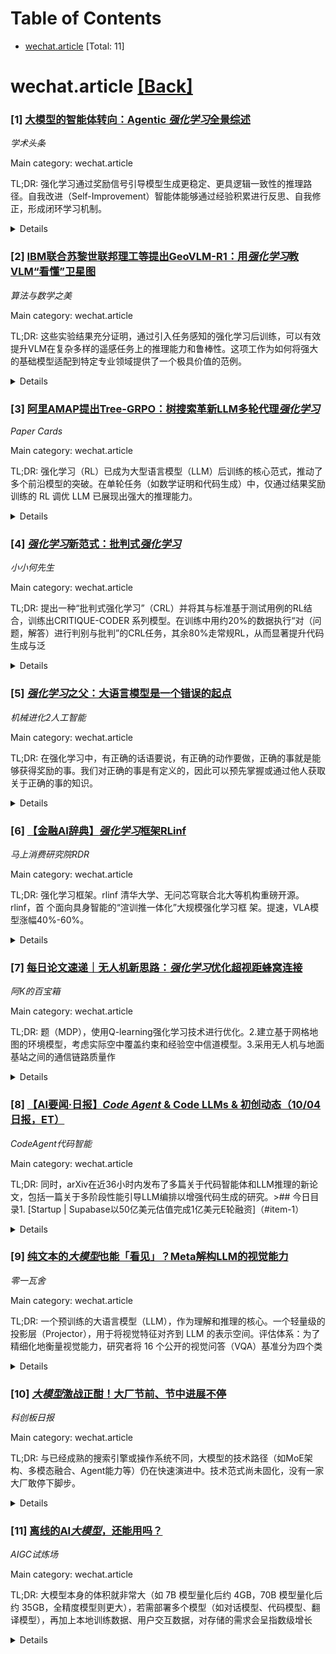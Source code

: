 <div id=toc></div>

# Table of Contents

- [wechat.article](#wechat.article) [Total: 11]


<div id='wechat.article'></div>

# wechat.article [[Back]](#toc)

### [1] [大模型的智能体转向：Agentic <em class="highlight">强化学习</em>全景综述](http://mp.weixin.qq.com/s?__biz=Mzg4MDE3OTA5NA==&mid=2247599436&idx=1&sn=dee002d10207436bb328960c0874d7b3&chksm=ce53b3557e08f0a7f353ee3c30f6a1a07860584301ca01b3d2a5d44295f59f2ee9259be97f27#rd)
*学术头条*

Main category: wechat.article

TL;DR: 强化学习通过奖励信号引导模型生成更稳定、更具逻辑一致性的推理路径。自我改进（Self-Improvement）智能体能够通过经验积累进行反思、自我修正，形成闭环学习机制。


<details>
  <summary>Details</summary>
Motivation: 微信公众号文章，分享AI相关技术内容

Method: 基于实际应用经验的技术分享

Result: 提供实用的AI技术见解和案例分析

Conclusion: 适合了解AI技术在实际场景中的应用

Abstract: 强化学习通过奖励信号引导模型生成更稳定、更具逻辑一致性的推理路径。自我改进（Self-Improvement）智能体能够通过经验积累进行反思、自我修正，形成闭环学习机制。

</details>


### [2] [IBM联合苏黎世联邦理工等提出GeoVLM-R1：用<em class="highlight">强化学习</em>教VLM“看懂”卫星图](http://mp.weixin.qq.com/s?__biz=MzA5ODUxOTA5Mg==&mid=2652605933&idx=3&sn=04b3ee967cf9a959bf12453e7cf66e98&chksm=8a3caa0297883b5e1276a54bab01858ee0b161715f7e986b4d3457a0030e8b9b88acd035687c#rd)
*算法与数学之美*

Main category: wechat.article

TL;DR: 这些实验结果充分证明，通过引入任务感知的强化学习后训练，可以有效提升VLM在复杂多样的遥感任务上的推理能力和鲁棒性。这项工作为如何将强大的基础模型适配到特定专业领域提供了一个极具价值的范例。


<details>
  <summary>Details</summary>
Motivation: 微信公众号文章，分享AI相关技术内容

Method: 基于实际应用经验的技术分享

Result: 提供实用的AI技术见解和案例分析

Conclusion: 适合了解AI技术在实际场景中的应用

Abstract: 这些实验结果充分证明，通过引入任务感知的强化学习后训练，可以有效提升VLM在复杂多样的遥感任务上的推理能力和鲁棒性。这项工作为如何将强大的基础模型适配到特定专业领域提供了一个极具价值的范例。

</details>


### [3] [阿里AMAP提出Tree-GRPO：树搜索革新LLM多轮代理<em class="highlight">强化学习</em>](http://mp.weixin.qq.com/s?__biz=MzYyNTQ0Nzg0OA==&mid=2247484600&idx=1&sn=138b9af09e34958bcdeb3ad8855e2f27&chksm=f159cf33597264c0f4f759de77395b82b72e76cd5d5e8e5351687e99f7b5924a531ff2d83211#rd)
*Paper Cards*

Main category: wechat.article

TL;DR: 强化学习（RL）已成为大型语言模型（LLM）后训练的核心范式，推动了多个前沿模型的突破。在单轮任务（如数学证明和代码生成）中，仅通过结果奖励训练的 RL 调优 LLM 已展现出强大的推理能力。


<details>
  <summary>Details</summary>
Motivation: 微信公众号文章，分享AI相关技术内容

Method: 基于实际应用经验的技术分享

Result: 提供实用的AI技术见解和案例分析

Conclusion: 适合了解AI技术在实际场景中的应用

Abstract: 强化学习（RL）已成为大型语言模型（LLM）后训练的核心范式，推动了多个前沿模型的突破。在单轮任务（如数学证明和代码生成）中，仅通过结果奖励训练的 RL 调优 LLM 已展现出强大的推理能力。

</details>


### [4] [<em class="highlight">强化学习</em>新范式：批判式<em class="highlight">强化学习</em>](http://mp.weixin.qq.com/s?__biz=Mzg5NzExODk0MQ==&mid=2247488992&idx=1&sn=3c143c924f0059c6d1e11bd25ecc63e8&chksm=c1cb05ed899aa70b72197721be8cbb4d5510f1fcd3f0b5cf20c34e0cfa0d2ac6cce41de3c4fb#rd)
*小小何先生*

Main category: wechat.article

TL;DR: 提出一种“批判式强化学习”（CRL）并将其与标准基于测试用例的RL结合，训练出CRITIQUE-CODER 系列模型。在训练中用约20%的数据执行“对（问题，解答）进行判别与批判”的CRL任务，其余80%走常规RL，从而显著提升代码生成与泛


<details>
  <summary>Details</summary>
Motivation: 微信公众号文章，分享AI相关技术内容

Method: 基于实际应用经验的技术分享

Result: 提供实用的AI技术见解和案例分析

Conclusion: 适合了解AI技术在实际场景中的应用

Abstract: 提出一种“批判式强化学习”（CRL）并将其与标准基于测试用例的RL结合，训练出CRITIQUE-CODER 系列模型。在训练中用约20%的数据执行“对（问题，解答）进行判别与批判”的CRL任务，其余80%走常规RL，从而显著提升代码生成与泛

</details>


### [5] [<em class="highlight">强化学习</em>之父：大语言模型是一个错误的起点](http://mp.weixin.qq.com/s?__biz=MzIwMTg4OTgxMQ==&mid=2247531990&idx=2&sn=1267dd7545df529068078e197962831b&chksm=97fc7512dae04dbc228edfa640acf646fc920e00a2c96c875ac7d871e81bc8641488a437fcc7#rd)
*机械进化2人工智能*

Main category: wechat.article

TL;DR: 在强化学习中，有正确的话语要说，有正确的动作要做，正确的事就是能够获得奖励的事。我们对正确的事是有定义的，因此可以预先掌握或通过他人获取关于正确的事的知识。


<details>
  <summary>Details</summary>
Motivation: 微信公众号文章，分享AI相关技术内容

Method: 基于实际应用经验的技术分享

Result: 提供实用的AI技术见解和案例分析

Conclusion: 适合了解AI技术在实际场景中的应用

Abstract: 在强化学习中，有正确的话语要说，有正确的动作要做，正确的事就是能够获得奖励的事。我们对正确的事是有定义的，因此可以预先掌握或通过他人获取关于正确的事的知识。

</details>


### [6] [【金融AI辞典】<em class="highlight">强化学习</em>框架RLinf](http://mp.weixin.qq.com/s?__biz=MzYyMzQ1NjExNg==&mid=2247483743&idx=2&sn=d5d414b9c4ee8a476591f5e70de9cdf0&chksm=fe3e092512b6de3473676b9eada4243ae0cc482ae3316066f15e458dd85828a298ceb3f056a3#rd)
*马上消费研究院RDR*

Main category: wechat.article

TL;DR: 强化学习框架。rlinf 清华大学、无问芯穹联合北大等机构重磅开源。rlinf，首 个面向具身智能的“渲训推一体化”大规模强化学习框 架。提速，VLA模型涨幅40%-60%。


<details>
  <summary>Details</summary>
Motivation: 微信公众号文章，分享AI相关技术内容

Method: 基于实际应用经验的技术分享

Result: 提供实用的AI技术见解和案例分析

Conclusion: 适合了解AI技术在实际场景中的应用

Abstract: 强化学习框架。rlinf 清华大学、无问芯穹联合北大等机构重磅开源。rlinf，首 个面向具身智能的“渲训推一体化”大规模强化学习框 架。提速，VLA模型涨幅40%-60%。

</details>


### [7] [每日论文速递｜无人机新思路：<em class="highlight">强化学习</em>优化超视距蜂窝连接](http://mp.weixin.qq.com/s?__biz=MzE5OTI3NzYwNw==&mid=2247484636&idx=1&sn=b975061923b17822027120f27c41c16f&chksm=97ea86040469275a5729f523787f83b5b536c9a9d0974312db45688af179de36702b445ed07e#rd)
*阿K的百宝箱*

Main category: wechat.article

TL;DR: 题（MDP），使用Q-learning强化学习技术进行优化。2.建立基于网格地图的环境模型，考虑实际空中覆盖约束和经验空中信道模型。3.采用无人机与地面基站之间的通信链路质量作


<details>
  <summary>Details</summary>
Motivation: 微信公众号文章，分享AI相关技术内容

Method: 基于实际应用经验的技术分享

Result: 提供实用的AI技术见解和案例分析

Conclusion: 适合了解AI技术在实际场景中的应用

Abstract: 题（MDP），使用Q-learning强化学习技术进行优化。2.建立基于网格地图的环境模型，考虑实际空中覆盖约束和经验空中信道模型。3.采用无人机与地面基站之间的通信链路质量作

</details>


### [8] [【AI要闻·日报】<em class="highlight">Code</em> <em class="highlight">Agent</em> & Code LLMs & 初创动态（10/04日报，ET）](http://mp.weixin.qq.com/s?__biz=MzIzNDU2NTU5MQ==&mid=2247483673&idx=1&sn=0cc7b93bb8fdff272805d95dcdd17e2e&chksm=e915f822628ed6c58bdce560c53496a5f1b9210e890be34e8c3510973283e45a5c3d333be241#rd)
*CodeAgent代码智能*

Main category: wechat.article

TL;DR: 同时，arXiv在近36小时内发布了多篇关于代码智能体和LLM推理的新论文，包括一篇关于多阶段性能引导LLM编排以增强代码生成的研究。>## 今日目录1. [Startup | Supabase以50亿美元估值完成1亿美元E轮融资]（#item-1）


<details>
  <summary>Details</summary>
Motivation: 微信公众号文章，分享AI相关技术内容

Method: 基于实际应用经验的技术分享

Result: 提供实用的AI技术见解和案例分析

Conclusion: 适合了解AI技术在实际场景中的应用

Abstract: 同时，arXiv在近36小时内发布了多篇关于代码智能体和LLM推理的新论文，包括一篇关于多阶段性能引导LLM编排以增强代码生成的研究。>## 今日目录1. [Startup | Supabase以50亿美元估值完成1亿美元E轮融资]（#item-1）

</details>


### [9] [纯文本的<em class="highlight">大模型</em>也能「看见」？Meta解构LLM的视觉能力](http://mp.weixin.qq.com/s?__biz=MzIzNzIwNTMxMQ==&mid=2649372215&idx=1&sn=41ca14f1377e56892a3683aa51825b33&chksm=f19aec79b8925eb794f3018357adc6b4a82ffe41f4d9cdf0d11041de46cf17dd033f0d4f7e7f#rd)
*零一瓦舍*

Main category: wechat.article

TL;DR: 一个预训练的大语言模型（LLM），作为理解和推理的核心。一个轻量级的投影层（Projector），用于将视觉特征对齐到 LLM 的表示空间。评估体系：为了精细化地衡量视觉能力，研究者将 16 个公开的视觉问答（VQA）基准分为四个类


<details>
  <summary>Details</summary>
Motivation: 微信公众号文章，分享AI相关技术内容

Method: 基于实际应用经验的技术分享

Result: 提供实用的AI技术见解和案例分析

Conclusion: 适合了解AI技术在实际场景中的应用

Abstract: 一个预训练的大语言模型（LLM），作为理解和推理的核心。一个轻量级的投影层（Projector），用于将视觉特征对齐到 LLM 的表示空间。评估体系：为了精细化地衡量视觉能力，研究者将 16 个公开的视觉问答（VQA）基准分为四个类

</details>


### [10] [<em class="highlight">大模型</em>激战正酣！大厂节前、节中进展不停](http://mp.weixin.qq.com/s?__biz=Mzg4MTEyNzc4Mg==&mid=2247616679&idx=2&sn=5e63337da6e2cdabcff2d5b5a0af13c0&chksm=ce3668314fc88710a4f88408e8a764a1df1bc2c846c2d52461567efb14324fd7bb2e27ac171c#rd)
*科创板日报*

Main category: wechat.article

TL;DR: 与已经成熟的搜索引擎或操作系统不同，大模型的技术路径（如MoE架构、多模态融合、Agent能力等）仍在快速演进中。技术范式尚未固化，没有一家大厂敢停下脚步。


<details>
  <summary>Details</summary>
Motivation: 微信公众号文章，分享AI相关技术内容

Method: 基于实际应用经验的技术分享

Result: 提供实用的AI技术见解和案例分析

Conclusion: 适合了解AI技术在实际场景中的应用

Abstract: 与已经成熟的搜索引擎或操作系统不同，大模型的技术路径（如MoE架构、多模态融合、Agent能力等）仍在快速演进中。技术范式尚未固化，没有一家大厂敢停下脚步。

</details>


### [11] [离线的AI<em class="highlight">大模型</em>，还能用吗？](http://mp.weixin.qq.com/s?__biz=MzIxNTUxNDg4MA==&mid=2247484040&idx=1&sn=fdfac4a0e53fb38d6f5c6a1bc9c719c0&chksm=960a49b175c9bc5337225f22cd8695c488a3b2f521a6c273d978c5f19f2e7caea579a646fd47#rd)
*AIGC试炼场*

Main category: wechat.article

TL;DR: 大模型本身的体积就非常大（如 7B 模型量化后约 4GB，70B 模型量化后约 35GB，全精度模型则更大），若需部署多个模型（如对话模型、代码模型、翻译模型），再加上本地训练数据、用户交互数据，对存储的需求会呈指数级增长


<details>
  <summary>Details</summary>
Motivation: 微信公众号文章，分享AI相关技术内容

Method: 基于实际应用经验的技术分享

Result: 提供实用的AI技术见解和案例分析

Conclusion: 适合了解AI技术在实际场景中的应用

Abstract: 大模型本身的体积就非常大（如 7B 模型量化后约 4GB，70B 模型量化后约 35GB，全精度模型则更大），若需部署多个模型（如对话模型、代码模型、翻译模型），再加上本地训练数据、用户交互数据，对存储的需求会呈指数级增长

</details>
